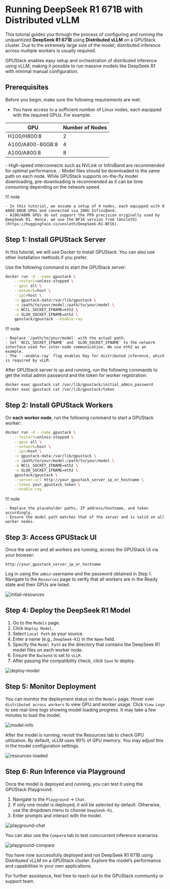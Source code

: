 # Running DeepSeek R1 671B with Distributed vLLM

This tutorial guides you through the process of configuring and running the unquantized **DeepSeek R1 671B** using **Distributed vLLM** on a GPUStack cluster. Due to the extremely large size of the model, distributed inference across multiple workers is usually required.

GPUStack enables easy setup and orchestration of distributed inference using vLLM, making it possible to run massive models like DeepSeek R1 with minimal manual configuration.

## Prerequisites

Before you begin, make sure the following requirements are met:

- You have access to a sufficient number of Linux nodes, each equipped with the required GPUs. For example:

<div class="center-table" markdown>

| **GPU**          | **Number of Nodes** |
| ---------------- | ------------------- |
| H100/H800:8      | 2                   |
| A100/A800-80GB:8 | 4                   |
| A100/A800:8      | 8                   |

</div>
- High-speed interconnects such as NVLink or InfiniBand are recommended for optimal performance.
- Model files should be downloaded to the same path on each node. While GPUStack supports on-the-fly model downloading, pre-downloading is recommended as it can be time consuming depending on the network speed.

!!! note

    - In this tutorial, we assume a setup of 4 nodes, each equipped with 8 A800-80GB GPUs and connected via 200G InfiniBand.
    - A100/A800 GPUs do not support the FP8 precision originally used by DeepSeek R1. Hence, we use the BF16 version from [Unsloth](https://huggingface.co/unsloth/DeepSeek-R1-BF16).

## Step 1: Install GPUStack Server

In this tutorial, we will use Docker to install GPUStack. You can also use other installation methods if you prefer.

Use the following command to start the GPUStack server:

```bash
docker run -d --name gpustack \
    --restart=unless-stopped \
    --gpus all \
    --network=host \
    --ipc=host \
    -v gpustack-data:/var/lib/gpustack \
	-v /path/to/your/model:/path/to/your/model \
	-e NCCL_SOCKET_IFNAME=eth2 \
	-e GLOO_SOCKET_IFNAME=eth2 \
    gpustack/gpustack --enable-ray
```

!!! note

    - Replace `/path/to/your/model` with the actual path.
    - Set `NCCL_SOCKET_IFNAME` and `GLOO_SOCKET_IFNAME` to the network interface used for inter-node communication. We use eth2 as an example.
    - The `--enable-ray` flag enables Ray for distributed inference, which is required by vLLM.

After GPUStack server is up and running, run the following commands to get the initial admin password and the token for worker registration:

```bash
docker exec gpustack cat /var/lib/gpustack/initial_admin_password
docker exec gpustack cat /var/lib/gpustack/token
```

## Step 2: Install GPUStack Workers

On **each worker node**, run the following command to start a GPUStack worker:

```bash
docker run -d --name gpustack \
    --restart=unless-stopped \
    --gpus all \
    --network=host \
    --ipc=host \
    -v gpustack-data:/var/lib/gpustack \
	-v /path/to/your/model:/path/to/your/model \
	-e NCCL_SOCKET_IFNAME=eth2 \
	-e GLOO_SOCKET_IFNAME=eth2 \
    gpustack/gpustack \
    --server-url http://your_gpustack_server_ip_or_hostname \
	--token your_gpustack_token \
	--enable-ray
```

!!! note

    - Replace the placeholder paths, IP address/hostname, and token accordingly.
    - Ensure the model path matches that of the server and is valid on all worker nodes.

## Step 3: Access GPUStack UI

Once the server and all workers are running, access the GPUStack UI via your browser:

```
http://your_gpustack_server_ip_or_hostname
```

Log in using the `admin` username and the password obtained in Step 1. Navigate to the `Resources` page to verify that all workers are in the Ready state and their GPUs are listed.

![initial-resources](../assets/tutorials/running-deepseek-r1-671b-with-distributed-vllm/initial-resources.png)

## Step 4: Deploy the DeepSeek R1 Model

1. Go to the `Models` page.
2. Click `Deploy Model`.
3. Select `Local Path` as your source.
4. Enter a name (e.g., `DeepSeek-R1`) in the `Name` field.
5. Specify the `Model Path` as the directory that contains the DeepSeek R1 model files on each worker node.
6. Ensure the `Backend` is set to `vLLM`.
7. After passing the compatibility check, click `Save` to deploy.

![deploy-model](../assets/tutorials/running-deepseek-r1-671b-with-distributed-vllm/deploy-model.png)

## Step 5: Monitor Deployment

You can monitor the deployment status on the `Models` page. Hover over `distributed across workers` to view GPU and worker usage. Click `View Logs` to see real-time logs showing model loading progress. It may take a few minutes to load the model.

![model-info](../assets/tutorials/running-deepseek-r1-671b-with-distributed-vllm/model-info.png)

After the model is running, revisit the Resources tab to check GPU utilization. By default, vLLM uses 90% of GPU memory. You may adjust this in the model configuration settings.

![resources-loaded](../assets/tutorials/running-deepseek-r1-671b-with-distributed-vllm/resources-loaded.png)

## Step 6: Run Inference via Playground

Once the model is deployed and running, you can test it using the GPUStack Playground.

1. Navigate to the `Playground` -> `Chat`.
2. If only one model is deployed, it will be selected by default. Otherwise, use the dropdown menu to choose `DeepSeek-R1`.
3. Enter prompts and interact with the model.

![playground-chat](../assets/tutorials/running-deepseek-r1-671b-with-distributed-vllm/playground-chat.png)

You can also use the `Compare` tab to test conccurrent inference scenarios.

![playground-compare](../assets/tutorials/running-deepseek-r1-671b-with-distributed-vllm/playground-compare.png)

You have now successfully deployed and run DeepSeek R1 671B using Distributed vLLM on a GPUStack cluster. Explore the model’s performance and capabilities in your own applications.

For further assistance, feel free to reach out to the GPUStack community or support team.
